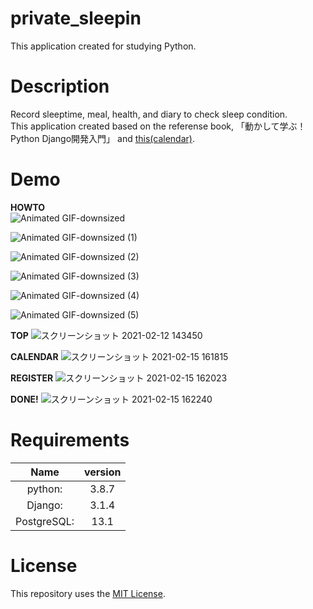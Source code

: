 # private_sleepin
This application created for studying Python.

# Description
Record sleeptime, meal, health, and diary to check sleep condition.  
This application created based on the referense book, 「動かして学ぶ！Python Django開発入門」 and [this(calendar)](https://www.huiwenteo.com/normal/2018/07/24/django-calendar.html).

# Demo

**HOWTO**  
![Animated GIF-downsized](https://user-images.githubusercontent.com/76725425/109267908-a5898480-784d-11eb-86bc-8c0ee32de3c6.gif)  


![Animated GIF-downsized (1)](https://user-images.githubusercontent.com/76725425/109268520-8b03db00-784e-11eb-946b-80a24568fd13.gif)  


![Animated GIF-downsized (2)](https://user-images.githubusercontent.com/76725425/109269303-a9b6a180-784f-11eb-9512-87a4716a2048.gif)  


![Animated GIF-downsized (3)](https://user-images.githubusercontent.com/76725425/109270008-b7205b80-7850-11eb-9c16-1bf805521141.gif)  


![Animated GIF-downsized (4)](https://user-images.githubusercontent.com/76725425/109609137-463db400-7b6e-11eb-8210-181176f2c676.gif)  


![Animated GIF-downsized (5)](https://user-images.githubusercontent.com/76725425/109610224-cdd7f280-7b6f-11eb-83c0-fdd7ea0d2ec9.gif)




**TOP**
![スクリーンショット 2021-02-12 143450](https://user-images.githubusercontent.com/76725425/107916033-e8736e80-6fa8-11eb-9b9a-69d61fe59568.jpg)  



**CALENDAR**
![スクリーンショット 2021-02-15 161815](https://user-images.githubusercontent.com/76725425/107916306-73546900-6fa9-11eb-909d-343c5f8fe50a.jpg)  



**REGISTER**
![スクリーンショット 2021-02-15 162023](https://user-images.githubusercontent.com/76725425/107916516-c29a9980-6fa9-11eb-9b64-b7edaeff1e3a.jpg)  



**DONE!**
![スクリーンショット 2021-02-15 162240](https://user-images.githubusercontent.com/76725425/107916689-0a212580-6faa-11eb-87f5-7da5000d48d5.jpg)


# Requirements
|  Name  |  version  |
| :--------: | :--------:  |
|    python:    |   3.8.7   |
|    Django:    |   3.1.4   |
|  PostgreSQL:  |   13.1   |


# License
This repository uses the [MIT License](https://github.com/turtle1229/private_sleepin/blob/master/LICENSE).
